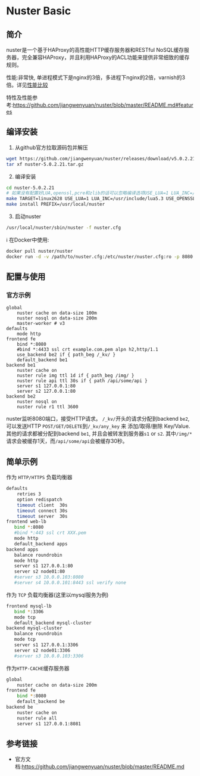 # Nuster Basic 

## 简介

nuster是一个基于HAProxy的高性能HTTP缓存服务器和RESTful NoSQL缓存服务器，完全兼容HAProxy，并且利用HAProxy的ACL功能来提供非常细致的缓存规则。

性能:非常快, 单进程模式下是nginx的3倍，多进程下nginx的2倍，varnish的3倍。详见[性能比较](https://github.com/jiangwenyuan/nuster/wiki/Web-cache-server-performance-benchmark:-nuster-vs-nginx-vs-varnish-vs-squid)

特性及性能参考:https://github.com/jiangwenyuan/nuster/blob/master/README.md#features

## 编译安装

1. 从github官方拉取源码包并解压

```bash
wget https://github.com/jiangwenyuan/nuster/releases/download/v5.0.2.21/nuster-5.0.2.21.tar.gz
tar xf nuster-5.0.2.21.tar.gz
```

2. 编译安装

```bash
cd nuster-5.0.2.21
# 如果没有配置好LUA,openssl,pcre和zlib的话可以忽略编译选项USE_LUA=1 LUA_INC=/usr/include/lua5.3 USE_OPENSSL=1 USE_PCRE=1 USE_ZLIB=1
make TARGET=linux2628 USE_LUA=1 LUA_INC=/usr/include/lua5.3 USE_OPENSSL=1 USE_PCRE=1 USE_ZLIB=1
make install PREFIX=/usr/local/nuster
```

3. 启动nuster

```bash
/usr/local/nuster/sbin/nuster -f nuster.cfg
```

:information_source: 在Docker中使用:

```bash
docker pull nuster/nuster
docker run -d -v /path/to/nuster.cfg:/etc/nuster/nuster.cfg:ro -p 8080:8080 nuster/nuster
```

## 配置与使用

### 官方示例

```
global
    nuster cache on data-size 100m
    nuster nosql on data-size 200m
    master-worker # v3
defaults
    mode http
frontend fe
    bind *:8080
    #bind *:4433 ssl crt example.com.pem alpn h2,http/1.1
    use_backend be2 if { path_beg /_kv/ }
    default_backend be1
backend be1
    nuster cache on
    nuster rule img ttl 1d if { path_beg /img/ }
    nuster rule api ttl 30s if { path /api/some/api }
    server s1 127.0.0.1:80
    server s2 127.0.0.1:80
backend be2
    nuster nosql on
    nuster rule r1 ttl 3600
```

nuster监听8080端口，接受HTTP请求。 `/_kv/`开头的请求分配到backend `be2`, 可以发送HTTP `POST/GET/DELETE`到`/_kv/any_key` 来 添加/取得/删除 Key/Value. 其他的请求都被分配到backend `be1`, 并且会被转发到服务器`s1` or `s2`. 其中`/img/*`请求会被缓存1天，而`/api/some/api`会被缓存30秒。

## 简单示例

作为 `HTTP/HTTPS` 负载均衡器

```bash
defaults
    retries 3
    option redispatch
    timeout client  30s
    timeout connect 30s
    timeout server  30s
frontend web-lb
   bind *:8080
   #bind *:443 ssl crt XXX.pem
   mode http
   default_backend apps
backend apps
   balance roundrobin
   mode http
   server s1 127.0.0.1:80
   server s2 node01:80
   #server s3 10.0.0.103:8080
   #server s4 10.0.0.101:8443 ssl verify none
```

作为 `TCP` 负载均衡器(这里以mysql服务为例)

```bash
frontend mysql-lb
   bind *:3306
   mode tcp
   default_backend mysql-cluster
backend mysql-cluster
   balance roundrobin
   mode tcp
   server s1 127.0.0.1:3306
   server s2 node01:3306
   #server s3 10.0.0.103:3306
```

作为`HTTP-CACHE`缓存服务器

```bash
global
    nuster cache on data-size 200m
frontend fe
    bind *:8080
    default_backend be
backend be
    nuster cache on
    nuster rule all
    server s1 127.0.0.1:8081
```



## 参考链接

* 官方文档:https://github.com/jiangwenyuan/nuster/blob/master/README.md